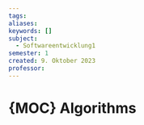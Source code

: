 ```yaml
---
tags: 
aliases: 
keywords: []
subject:
  - Softwareentwicklung1
semester: 1
created: 9. Oktober 2023
professor:
---
```

 

# {MOC} Algorithms